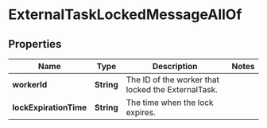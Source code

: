 

# ExternalTaskLockedMessageAllOf

## Properties

Name | Type | Description | Notes
------------ | ------------- | ------------- | -------------
**workerId** | **String** | The ID of the worker that locked the ExternalTask. | 
**lockExpirationTime** | **String** | The time when the lock expires. | 



